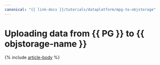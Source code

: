 ```yaml
---
canonical: "{{ link-docs }}/tutorials/dataplatform/mpg-to-objstorage"
---
```


# Uploading data from {{ PG }} to {{ objstorage-name }}

{% include [article-body](../../_tutorials/datatransfer/mpg-to-objstorage.md) %}
